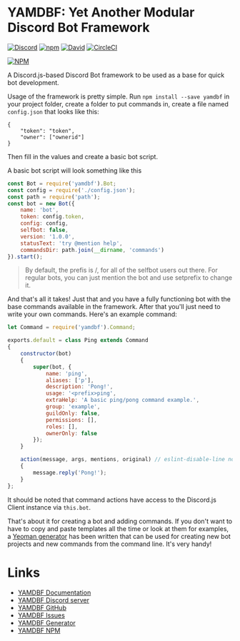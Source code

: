 # YAMDBF: Yet Another Modular Discord Bot Framework

[![Discord](https://discordapp.com/api/guilds/233751981838041090/embed.png)](https://discord.gg/cMXkbXV)
[![npm](https://img.shields.io/npm/v/yamdbf.svg?maxAge=3600)](https://www.npmjs.com/package/yamdbf)
[![David](https://img.shields.io/david/zajrik/yamdbf.svg?maxAge=3600)](https://david-dm.org/zajrik/yamdbf)
[![CircleCI](https://circleci.com/gh/zajrik/yamdbf.svg?style=shield)](https://circleci.com/gh/zajrik/yamdbf)

[![NPM](https://nodei.co/npm/yamdbf.png?downloads=true&stars=true)](https://nodei.co/npm/yamdbf/)

A Discord.js-based Discord Bot framework to be used as a base for quick bot development.

Usage of the framework is pretty simple. Run `npm install --save yamdbf` in your project folder, create a folder to put commands in, create a file named `config.json` that looks like this:
```
{
	"token": "token",
	"owner": ["ownerid"]
}
```
Then fill in the values and create a basic bot script.

A basic bot script will look something like this

```js
const Bot = require('yamdbf').Bot;
const config = require('./config.json');
const path = require('path');
const bot = new Bot({
	name: 'bot',
	token: config.token,
	config: config,
	selfbot: false,
	version: '1.0.0',
	statusText: 'try @mention help',
	commandsDir: path.join(__dirname, 'commands')
}).start();
```
>By default, the prefis is /, for all of the selfbot users out there. For regular bots, you can just mention the bot and use setprefix to change it.

And that's all it takes! Just that and you have a fully functioning bot with the base commands available in the framework. After that you'll just need to write your own commands. Here's an example command:

```js
let Command = require('yamdbf').Command;

exports.default = class Ping extends Command
{
	constructor(bot)
	{
		super(bot, {
			name: 'ping',
			aliases: ['p'],
			description: 'Pong!',
			usage: '<prefix>ping',
			extraHelp: 'A basic ping/pong command example.',
			group: 'example',
			guildOnly: false,
			permissions: [],
			roles: [],
			ownerOnly: false
		});
	}

	action(message, args, mentions, original) // eslint-disable-line no-unused-vars
	{
		message.reply('Pong!');
	}
};
```

It should be noted that command actions have access to the Discord.js Client instance via `this.bot`.

That's about it for creating a bot and adding commands. If you don't want to have to copy and paste templates all the time or look at them for examples, a [Yeoman generator](https://github.com/zajrik/generator-yamdbf) has been written that can be used for creating new bot projects and new commands from the command line. It's very handy!

# Links
- [YAMDBF Documentation](https://yamdbf.js.org)
- [YAMDBF Discord server](https://discord.gg/cMXkbXV)
- [YAMDBF GitHub](https://github.com/zajrik/yamdbf)
- [YAMDBF Issues](https://github.com/zajrik/yamdbf/issues)
- [YAMDBF Generator](https://github.com/zajrik/generator-yamdbf)
- [YAMDBF NPM](https://www.npmjs.com/package/yamdbf)
